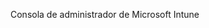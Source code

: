 <Token xmlns:xlink="http://www.w3.org/1999/xlink">Consola de administrador de Microsoft Intune</Token>

<!--HONumber=Jul16_HO3-->


